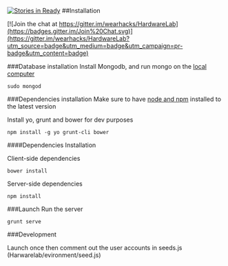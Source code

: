 [![Stories in Ready](https://badge.waffle.io/wearhacks/HardwareLab.png?label=ready&title=Ready)](https://waffle.io/wearhacks/HardwareLab)
##Installation

[![Join the chat at https://gitter.im/wearhacks/HardwareLab](https://badges.gitter.im/Join%20Chat.svg)](https://gitter.im/wearhacks/HardwareLab?utm_source=badge&utm_medium=badge&utm_campaign=pr-badge&utm_content=badge)


###Database installation
Install Mongodb, and run mongo on the [local computer](http://docs.mongodb.org/manual/tutorial/install-mongodb-on-os-x/)

```sudo mongod```

###Dependencies installation
Make sure to have [node and npm](https://nodejs.org/download/) installed to the latest version

Install yo, grunt and bower for dev purposes

```npm install -g yo grunt-cli bower```

####Dependencies Installation

Client-side dependencies
```
bower install
```
Server-side dependencies
```
npm install
```


###Launch
Run the server

```
grunt serve
```

###Development 

Launch once then comment out the user accounts in seeds.js (Harwarelab/evironment/seed.js)
